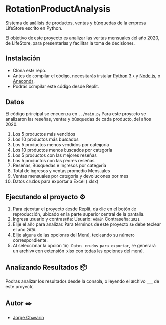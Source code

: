 # RotationProductAnalysis

Sistema de análisis de productos, ventas y búsquedas de la empresa LifeStore escrito en Python.

El objetivo de este proyecto es analizar las ventas mensuales del año 2020, de LifeStore, para presentarlas y facilitar la toma de decisiones.

## Instalación

- Clona este repo. 
- Antes de compilar el código, necesitarás instalar [Python] 3.x y [Node.js],  o [Anaconda]. 
- Podrás compilar este código desde Replit.

## Datos

El código principal se encuentra en `../main.py`
Para este proyecto se analizaron las reseñas, ventas y búsquedas de cada producto, del años 2020.

1) Los 5 productos más vendidos
2) Los 10 productos más buscados
3) Los 5 productos menos vendidos por categoría
4) Los 10 productos menos buscados por categoría
5) Los 5 productos con las mejores reseñas
6) Los 5 productos con las peores reseñas
7) Reseñas, Búsquedas e Ingresos por categoría
8) Total de ingresos y ventas promedio Mensuales
9) Ventas mensuales por categoría y devoluciones por mes
10) Datos crudos para exportar a Excel (.xlsx)

## Ejecutando el proyecto ⚙️

1. Para ejecutar el proyecto desde [Replit], da clic en el botón de reproducción, ubicado en la parte superior central de la pantalla.
2. Ingresa usuario y contraseña:
  Usuario: `Admin`
  Contraseña: `2021`
3. Elije el año para analizar. Para términos de este proyecto se debe teclear el año `2020`.
4. Elije alguna de las opciones del Menú, tecleando su número correspondiente.
5. Al seleccionar la opción `10) Datos crudos para exportar`, se generará un archivo con extensión .xlsx con todas las opciones del menú.

## Analizando Resultados 📦
Podras analizar los resultados desde la consola, o leyendo el archivo ___ de este proyecto.

## Autor ✒️
- [Jorge Chavarín](https://www.linkedin.com/in/jorge-chavarin/)

[Replit]: https://replit.com/
[node.js]: https://nodejs.org/en/download/package-manager/
[Python]: https://www.python.org/downloads/
[Anaconda]: https://www.anaconda.com/
